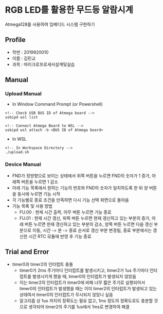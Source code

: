 # RGB LED를 활용한 무드등 알람시계
Atmega128를 사용하여 임베디드 시스템 구현하기

## Profile
- 학번 : 2019920010
- 이름 : 김민교
- 과목 : 마이크로프로세서설계및실습

## Manual
### Upload Manual
- In Window Command Prompt (or Powershell)
```
<!-- Check USB BUS ID of Atmega board -->
usbipd wsl list

<!-- Connect Atmega Board to WSL -->
usbipd wsl attach -b <BUS ID of Atmega board>
```
- In WSL
```
<!-- In Workspace Directory -->
./upload.sh
```

### Device Manual
- FND가 정방향으로 보이는 상태에서 위쪽 버튼을 누르면 FND의 숫자가 1 증가, 아래쪽 버튼을 누르면 1 감소
- 아래 기능 목록에서 원하는 기능의 번호와 FND의 숫자가 일치하도록 한 뒤 양 버튼을 동시에 누르면 기능 시작
- 각 기능별로 종료 조건을 만족하면 다시 기능 선택 화면으로 돌아옴
- 기능 목록 및 사용 방법
    - FU.00 : 현재 시간 출력, 아무 버튼 누르면 기능 종료
    - FU.01 : 현재 시간 갱신, 위쪽 버튼 누르면 현재 갱신하고 있는 부분의 증가, 아래 버튼 누르면 현재 갱신하고 있는 부분의 감소, 양쪽 버튼 누르면 다음 갱신 부분으로 이동, 시간 -> 분 -> 종료 순서로 갱신 부분 변경됨, 종료 부분에서는 갱신한 시간 RTC 모듈에 반영 후 기능 종료


## Trial and Error
- timer0과 timer2의 인터럽트 충돌
    - timer0가 2ms 주기마다 인터럽트를 발생시키고, timer2가 1us 주기마다 인터럽트를 발생시키게 했을 때, timer0의 인터럽트가 발생되지 않았음
    - 이는 timer2의 인터럽트가 timer0에 비해 너무 짧은 주기로 실행되어서 timer0의 인터럽트가 발생했을 때는 이미 timer2의 인터럽트가 발생되고 있는 상태여서 timer0의 인터럽트가 무시되지 않았나 싶음
    - 알고리즘 상 1us 까지의 정확도는 필요 없고, 1ms 정도의 정확도로도 충분할 것으로 생각되어 timer2의 주기를 1us에서 1ms로 변경하여 해결
    